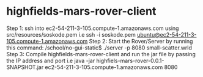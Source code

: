 # highfields-mars-rover-client
Step 1: ssh into ec2-54-211-3-105.compute-1.amazonaws.com using src/resources/soskode.pem i.e ssh -i soskode.pem ubuntu@ec2-54-211-3-105.compute-1.amazonaws.com
Step 2: Start the Rover/Server by running this command: /school/no-gui-static$ ./server -p 8080 small-scatter.wrld
Step 3: Compile highfields-mars-rover-client and run the jar file by passing the IP address and port i.e java -jar highfiels-mars-rover-0.0.1-SNAPSHOT.jar  ec2-54-211-3-105.compute-1.amazonaws.com 8080

